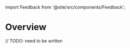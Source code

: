 import Feedback from '@site/src/components/Feedback';

# Overview

// TODO: need to be written <Feedback />

